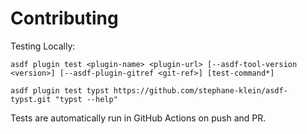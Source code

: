 # Contributing

Testing Locally:

```shell
asdf plugin test <plugin-name> <plugin-url> [--asdf-tool-version <version>] [--asdf-plugin-gitref <git-ref>] [test-command*]

asdf plugin test typst https://github.com/stephane-klein/asdf-typst.git "typst --help"
```

Tests are automatically run in GitHub Actions on push and PR.
